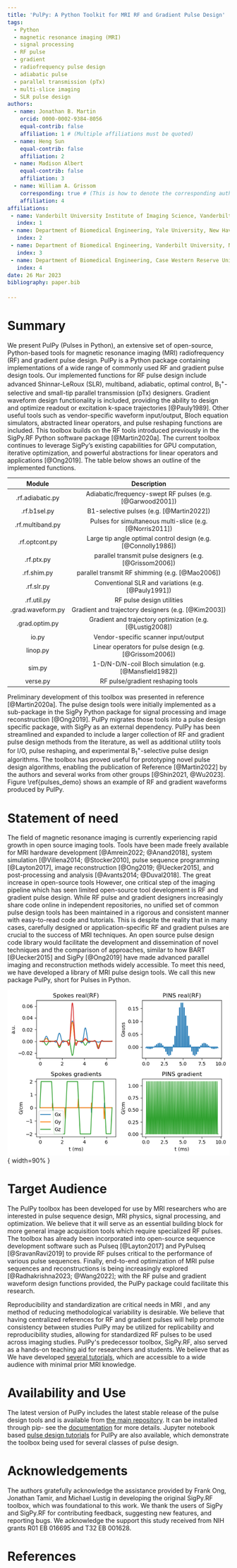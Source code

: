 ```yaml
---
title: 'PulPy: A Python Toolkit for MRI RF and Gradient Pulse Design'
tags:
  - Python
  - magnetic resonance imaging (MRI)
  - signal processing
  - RF pulse
  - gradient
  - radiofrequency pulse design
  - adiabatic pulse
  - parallel transmission (pTx)
  - multi-slice imaging
  - SLR pulse design
authors:
  - name: Jonathan B. Martin
    orcid: 0000-0002-9384-8056
    equal-contrib: false
    affiliation: 1 # (Multiple affiliations must be quoted)
  - name: Heng Sun
    equal-contrib: false
    affiliation: 2
  - name: Madison Albert
    equal-contrib: false
    affiliation: 3
  - name: William A. Grissom
    corresponding: true # (This is how to denote the corresponding author)
    affiliation: 4
affiliations:
 - name: Vanderbilt University Institute of Imaging Science, Vanderbilt University Medical Center, Nashville, TN, USA
   index: 1
 - name: Department of Biomedical Engineering, Yale University, New Haven, CT, USA
   index: 2
 - name: Department of Biomedical Engineering, Vanderbilt University, Nashville, TN, USA
   index: 3
 - name: Department of Biomedical Engineering, Case Western Reserve University, Cleveland, OH, USA
   index: 4
date: 26 Mar 2023
bibliography: paper.bib

---
```


# Summary
We present PulPy (Pulses in Python), an extensive set of open-source, Python-based tools for magnetic resonance imaging (MRI) radiofrequency (RF) and gradient pulse design. PulPy is a Python package containing implementations of a wide range of commonly used RF and gradient pulse design tools. Our implemented functions for RF pulse design include advanced Shinnar-LeRoux (SLR), multiband, adiabatic, optimal control, B$_1^+$-selective and small-tip parallel transmission (pTx) designers. Gradient waveform design functionality is included, providing the ability to design and optimize readout or excitation k-space trajectories [@Pauly1989].  Other useful tools such as vendor-specific waveform input/output, Bloch equation simulators, abstracted linear operators, and pulse reshaping functions are included.  This toolbox builds on the RF tools introduced previously in the SigPy.RF Python software package [@Martin2020a]. The current toolbox continues to leverage SigPy’s existing capabilities for GPU computation, iterative optimization, and powerful abstractions for linear operators and applications [@Ong2019]. The table below shows an outline of the implemented functions.

| Module               | Description                                                      |
|:--------------------:|:----------------------------------------------------------------:|
| .rf.adiabatic.py     | Adiabatic/frequency-swept RF pulses (e.g. [@Garwood2001])        |
| .rf.b1sel.py         | B1-selective pulses (e.g. [@Martin2022])                         |
| .rf.multiband.py     | Pulses for simultaneous multi-slice (e.g. [@Norris2011])         |
| .rf.optcont.py       | Large tip angle optimal control design (e.g. [@Connolly1986])    |
| .rf.ptx.py           | parallel transmit pulse designers (e.g. [@Grissom2006])          |
| .rf.shim.py          | parallel transmit RF shimming (e.g. [@Mao2006])                  |               
| .rf.slr.py           | Conventional SLR and variations (e.g. [@Pauly1991])              |
| .rf.util.py          | RF pulse design utilities                                        |
| .grad.waveform.py    | Gradient and trajectory designers (e.g. [@Kim2003])              |
| .grad.optim.py       | Gradient and trajectory optimization (e.g. [@Lustig2008])        |
| io.py                | Vendor-specific scanner input/output                             |
| linop.py             | Linear operators for pulse design (e.g. [@Grissom2006])          |
| sim.py               | 1-D/N-D/N-coil Bloch simulation (e.g. [@Mansfield1982])          |
| verse.py             | RF pulse/gradient reshaping tools                                |

Preliminary development of this toolbox was presented in reference [@Martin2020a]. The pulse design tools were initially implemented as a sub-package in the SigPy Python package for signal processing and image reconstruction [@Ong2019]. PulPy migrates those tools into a pulse design specific package, with SigPy as an external dependency. PulPy has been streamlined and expanded to include a larger collection of RF and gradient pulse design methods from the literature, as well as additional utility tools for I/O, pulse reshaping, and experimental B$_1^+$-selective pulse design algorithms. The toolbox has proved useful for prototyping novel pulse design algorithms, enabling the publication of Reference [@Martin2022] by the authors and several works from other groups [@Shin2021, @Wu2023]. Figure \ref{pulses_demo} shows an example of RF and gradient waveforms produced by PulPy.


# Statement of need
The field of magnetic resonance imaging is currently experiencing rapid growth in open source imaging tools. Tools have been made freely available for MRI hardware development [@Amrein2022; @Anand2018], system simulation [@Villena2014; @Stocker2010], pulse sequence programming [@Layton2017], image reconstruction [@Ong2019; @Uecker2015], and post-processing and analysis [@Avants2014; @Duval2018]. The great increase in open-source tools 
However, one critical step of the imaging pipeline which has seen limited open-source tool development is RF and gradient pulse design.  While RF pulse and gradient designers increasingly share code online
in independent repositories, no unified set of common pulse design tools has been maintained in a rigorous and consistent manner with easy-to-read code and tutorials. This is despite the reality that in many cases, carefully designed or application-specific RF and gradient pulses are crucial to the success of MRI techniques. An open
source pulse design code library would facilitate the development and dissemination of
novel techniques and the comparison of approaches, similar to how BART [@Uecker2015] and SigPy
[@Ong2019] have made advanced parallel imaging and reconstruction methods widely accessible. To meet this need, we have developed a library of
MRI pulse design tools. We call this new package PulPy, short for Pulses in Python. 


![Example RF and gradient waveforms that PulPy can produce. Top left: 4-channel spokes RF pulse. Bottom left: associated 3-axis spokes gradient waveforms. Top right: PINS excitation RF pulse. Bottom right: associated slice-axis gradient \label{fig:pulses_demo}](pulpy_demo.png){ width=90% }

# Target Audience

The PulPy toolbox has been developed for use by MRI researchers who are interested in pulse sequence design, MRI physics, signal processing, and optimization. We believe that it will serve as an essential building block for more general image acquisition tools which require specialized RF pulses. The toolbox has already been incorporated into open-source sequence development software such as Pulseq [@Layton2017] and PyPulseq [@SravanRavi2019] to provide RF pulses critical to the performance of various pulse sequences. Finally, end-to-end optimization of MRI pulse sequences and reconstructions is 
being increasingly explored [@Radhakrishna2023; @Wang2022]; with the RF pulse and gradient waveform design functions
provided, the PulPy package could facilitate this research. 


Reproducibility and standardization are critical needs in MRI , and any method of reducing methodological variability is desirable. We believe that having centralized references for RF and gradient pulses will help promote consistency between studies PulPy may be utilized for replicability and
reproducibility studies, allowing for standardized RF pulses to be used across imaging studies. PulPy's predecessor toolbox, SigPy.RF, also served as a hands-on teaching aid for researchers and students. We believe that as  We have developed [several tutorials](https://github.com/jonbmartin/pulpy-tutorials), which are accessible to a wide audience with minimal prior MRI knowledge. 

# Availability and Use

The latest version of PulPy includes the latest stable release of the pulse
design tools and is available from 
[the main repository](https://github.com/jonbmartin/pulpy). It can be installed through pip- see the [documentation](https://pulpy.readthedocs.io/en/latest/) for more details. Jupyter notebook based [pulse design
tutorials](https://github.com/jonbmartin/pulpy-tutorials) for PulPy are also available, which demonstrate the toolbox being used for several classes of pulse design.


# Acknowledgements

The authors gratefully acknowledge the assistance provided by Frank Ong, Jonathan Tamir, and Michael Lustig in developing the original SigPy.RF toolbox, which was foundational to this work. We thank the users of SigPy and SigPy.RF for contributing feedback, suggesting new features, and reporting bugs. We acknowledge the support this study received from NIH grants R01 EB 016695 and T32 EB 001628.

# References
